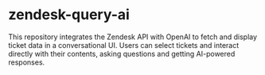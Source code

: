 # zendesk-query-ai
This repository integrates the Zendesk API with OpenAI to fetch and display ticket data in a conversational UI. Users can select tickets and interact directly with their contents, asking questions and getting AI-powered responses.
